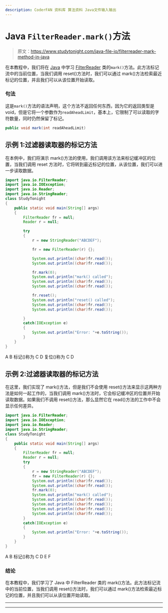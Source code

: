 ```yaml
---
description: CoderFAN 资料库 算法资料 Java文件输入输出
---
```


# Java `FilterReader.mark()`方法

> 原文：<https://www.studytonight.com/java-file-io/filterreader-mark-method-in-java>

在本教程中，我们将在 [Java](https://www.studytonight.com/java/) 中学习 [FilterReader](https://www.studytonight.com/java-file-io/java-filterreader) 类的`mark()`方法。此方法标记流中的当前位置，当我们调用 reset()方法时，我们可以通过 mark()方法检索最近标记的位置，并且我们可以从该位置开始读取。

### 句法

这是`mark()`方法的语法声明，这个方法不返回任何东西，因为它的返回类型是 void，但是它将一个参数作为`readAheadLimit`，基本上，它限制了可以读取的字符数量，同时仍然保留了标记。

```java
public void mark(int readAheadLimit)
```

## 示例 1:过滤器读取器的标记方法

在本例中，我们将演示 mark()方法的使用，我们调用该方法来标记缓冲区的位置，当我们调用 reset 方法时，它将转到最近标记的位置，从该位置，我们可以进一步读取数据。

```java
import java.io.FilterReader;
import java.io.IOException;
import java.io.Reader;
import java.io.StringReader;
class StudyTonight
{
	public static void main(String[] args)  
	{ 
		FilterReader fr = null;
		Reader r = null;      

		try 
		{
			r = new StringReader("ABCDEF");

			fr = new FilterReader(r) {};

			System.out.println((char)fr.read());
			System.out.println((char)fr.read());

			fr.mark(0);
			System.out.println("mark() called");
			System.out.println((char)fr.read());
			System.out.println((char)fr.read());

			fr.reset();
			System.out.println("reset() called");
			System.out.println((char)fr.read());
			System.out.println((char)fr.read());

		} 
		catch(IOException e)
		{
			System.out.println("Error: "+e.toString());
		}  
	}
}
```

A
B
标记()称为
C
D
复位()称为
C
D

## 示例 2:过滤器读取器的标记方法

在这里，我们实现了 mark()方法，但是我们不会使用 reset()方法来显示这两种方法是如何一起工作的，当我们调用 mark()方法时，它会标记缓冲区的位置并开始读取数据。如果我们不调用 reset()方法，那么显然它在 read()方法的工作中不会显示任何差异。

```java
import java.io.FilterReader;
import java.io.IOException;
import java.io.Reader;
import java.io.StringReader;
class StudyTonight
{
	public static void main(String[] args)  
	{ 
		FilterReader fr = null;
		Reader r = null;      
		try 
		{
			r = new StringReader("ABCDEF");
			fr = new FilterReader(r) {};
			System.out.println((char)fr.read());
			System.out.println((char)fr.read());
			fr.mark(0);
			System.out.println("mark() called");
			System.out.println((char)fr.read());
			System.out.println((char)fr.read());
			System.out.println((char)fr.read());
			System.out.println((char)fr.read());
		} 
		catch(IOException e)
		{
			System.out.println("Error: "+e.toString());
		}  
	}
}
```

A
B
标记()称为
C
D
E
F

### 结论

在本教程中，我们学习了 Java 中 FilterReader 类的 mark()方法。此方法标记流中的当前位置，当我们调用 reset()方法时，我们可以通过 mark()方法检索最近标记的位置，并且我们可以从该位置开始读取。

* * *

* * *